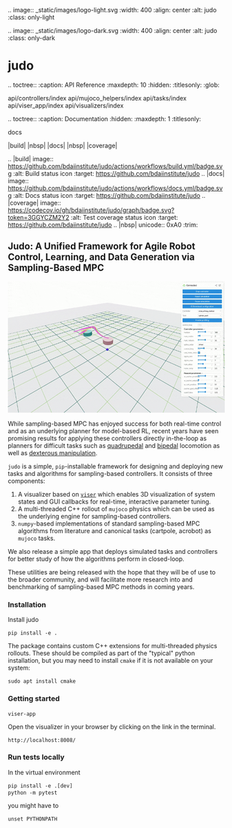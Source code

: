 .. image:: _static/images/logo-light.svg
   :width: 400
   :align: center
   :alt: judo
   :class: only-light

.. image:: _static/images/logo-dark.svg
   :width: 400
   :align: center
   :alt: judo
   :class: only-dark


# judo

<!-- prettier-ignore-start -->

.. toctree::
   :caption: API Reference
   :maxdepth: 10
   :hidden:
   :titlesonly:
   :glob:


   api/controllers/index
   api/mujoco_helpers/index
   api/tasks/index
   api/viser_app/index
   api/visualizers/index


.. toctree::
   :caption: Documentation
   :hidden:
   :maxdepth: 1
   :titlesonly:

   docs


|build| |nbsp| |docs| |nbsp| |coverage|

.. |build| image:: https://github.com/bdaiinstitute/judo/actions/workflows/build.yml/badge.svg
   :alt: Build status icon
   :target: https://github.com/bdaiinstitute/judo
.. |docs| image:: https://github.com/bdaiinstitute/judo/actions/workflows/docs.yml/badge.svg
   :alt: Docs status icon
   :target: https://github.com/bdaiinstitute/judo
.. |coverage| image:: https://codecov.io/gh/bdaiinstitute/judo/graph/badge.svg?token=3GGYCZM2Y2
   :alt: Test coverage status icon
   :target: https://github.com/bdaiinstitute/judo
.. |nbsp| unicode:: 0xA0
   :trim:


<!-- prettier-ignore-end -->

## Judo: A Unified Framework for Agile Robot Control, Learning, and Data Generation via Sampling-Based MPC

![judo](docs/source/_static/images/judo.gif)

While sampling-based MPC has enjoyed success for both real-time control and as an underlying planner
for model-based RL, recent years have seen promising results for applying these controllers directly
in-the-loop as planners for difficult tasks such as [quadrupedal](https://lecar-lab.github.io/dial-mpc/)
and [bipedal](https://johnzhang3.github.io/mujoco_ilqr/) locomotion as well as
[dexterous manipulation](caltech-amber.github.io/drop/).

`judo` is a simple, `pip`-installable framework for designing and deploying new tasks and algorithms
for sampling-based controllers. It consists of three components:
1. A visualizer based on [`viser`](https://github.com/nerfstudio-project/viser) which enables
3D visualization of system states and GUI callbacks for real-time, interactive parameter tuning.
2. A multi-threaded C++ rollout of `mujoco` physics which can be used as the underlying engine
for sampling-based controllers.
3. `numpy`-based implementations of standard sampling-based MPC algorithms from literature and
canonical tasks (cartpole, acrobot) as `mujoco` tasks.

We also release a simple app that deploys simulated tasks and controllers for better study of how the
algorithms perform in closed-loop.

These utilities are being released with the hope that they will be of use to the broader community,
and will facilitate more research into and benchmarking of sampling-based MPC methods in coming years.

### Installation
Install judo
```
pip install -e .
```

The package contains custom C++ extensions for multi-threaded physics rollouts. These
should be compiled as part of the "typical" python installation, but you may need to
install `cmake` if it is not available on your system:
```
sudo apt install cmake
```

### Getting started
```
viser-app
```
Open the visualizer in your browser by clicking on the link in the terminal.
```
http://localhost:8008/
```

### Run tests locally
In the virtual environment
```
pip install -e .[dev]
python -m pytest
```
you might have to
```
unset PYTHONPATH
```
